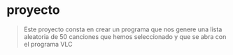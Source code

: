 # proyecto


>Este proyecto consta en crear un programa que nos genere una lista aleatoria de 50 canciones que hemos seleccionado y que se abra con el programa VLC
